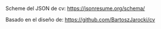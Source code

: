 Scheme del JSON de cv:
https://jsonresume.org/schema/

Basado en el diseño de:
https://github.com/BartoszJarocki/cv

